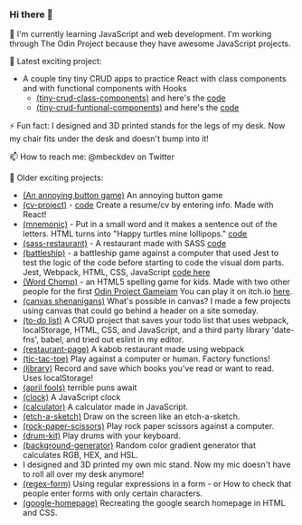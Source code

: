 ### Hi there 👋
🌱 I'm currently learning JavaScript and web development. I'm working through The Odin Project because they have awesome JavaScript projects.

🔭 Latest exciting project: 
- A couple tiny tiny CRUD apps to practice React with class components and with functional components with Hooks  
  - [(tiny-crud-class-components)](https://mbeckdev.github.io/tiny-crud-class-components/) and here's the [code](https://github.com/mbeckdev/tiny-crud-class-components)
  - [(tiny-crud-funtional-components)](https://mbeckdev.github.io/tiny-crud-functional-components/) and here's the [code](https://github.com/mbeckdev/tiny-crud-functional-components)

⚡ Fun fact: I designed and 3D printed stands for the legs of my desk. Now my chair fits under the desk and doesn't bump into it!

📫 How to reach me: @mbeckdev on Twitter

🔭 Older exciting projects: 
- [(An annoying button game)](https://mbeckdev.github.io/javascript-mini-projects/) An annoying button game
- [(cv-project)](https://mbeckdev.github.io/cv-project/) - [code](https://github.com/mbeckdev/cv-project) Create a resume/cv by entering info. Made with React!
- [(mnemonic)](https://mbeckdev.github.io/mnemonic/) - Put in a small word and it makes a sentence out of the letters. HTML turns into "Happy turtles mine lollipops." [code](https://github.com/mbeckdev/mnemonic)
- [(sass-restaurant)](https://mbeckdev.github.io/sass-restaurant/)  -  A restaurant made with SASS [code](https://github.com/mbeckdev/sass-restaurant)
- [(battleship)](https://mbeckdev.github.io/battleship/) -  a battleship game against a computer that used Jest to test the logic of the code before starting to code the visual dom parts. Jest, Webpack, HTML, CSS, JavaScript [code here](https://github.com/mbeckdev/battleship)
- [(Word Chomp)](https://github.com/mbeckdev/spell-man) - an HTML5 spelling game for kids. Made with two other people for the first [Odin Project Gamejam](https://itch.io/jam/top-jam-1) You can play it on itch.io [here](https://mbeckdev.itch.io/word-chomp).
- [(canvas shenanigans)](https://mbeckdev.github.io/canvas-shenanigans/) What's possible in canvas? I made a few projects using canvas that could go behind a header on a site someday.
- [(to-do list)](https://mbeckdev.github.io/to-do-list/) A CRUD project that saves your todo list that uses webpack, localStorage, HTML, CSS, and JavaScript, and a third party library 'date-fns', babel, and tried out eslint in my editor.
- [(restaurant-page)](https://mbeckdev.github.io/restaurant-page/) A kabob restaurant made using webpack
- [(tic-tac-toe)](https://mbeckdev.github.io/tic-tac-toe/) Play against a computer or human. Factory functions!
- [(library)](https://mbeckdev.github.io/library/) Record and save which books you've read or want to read. Uses localStorage!
- [(april fools)](https://mbeckdev.github.io/april-fools-21/) terrible puns await
- [(clock)](https://mbeckdev.github.io/clock/) A JavaScript clock
- [(calculator)](https://mbeckdev.github.io/calculator/) A calculator made in JavaScript.
- [(etch-a-sketch)](https://mbeckdev.github.io/etch-a-sketch/) Draw on the screen like an etch-a-sketch.
- [(rock-paper-scissors)](https://mbeckdev.github.io/rock-paper-scissors/) Play rock paper scissors against a computer.
- [(drum-kit)](https://mbeckdev.github.io/drum-kit/) Play drums with your keyboard.
- [(background-generator)](https://mbeckdev.github.io/background-generator/) Random color gradient generator that calculates RGB, HEX, and HSL.
- I designed and 3D printed my own mic stand. Now my mic doesn't have to roll all over my desk anymore!
- [(regex-form)](https://mbeckdev.github.io/regex-form/) Using regular expressions in a form -  or How to check that people enter forms with only certain characters.
- [(google-homepage)](https://mbeckdev.github.io/google-homepage/) Recreating the google search homepage in HTML and CSS.
      

<!--
**mbeckdev/mbeckdev** is a ✨ _special_ ✨ repository because its `README.md` (this file) appears on your GitHub profile.

Here are some ideas to get you started:
- 🌱 I'm currently learning ...
- 🔭 I’m currently working on ...
- 🌱 I’m currently learning ...
- 👯 I’m looking to collaborate on ...
- 🤔 I’m looking for help with ...
- 💬 Ask me about ...
- 📫 How to reach me: ...
- 😄 Pronouns: ...
- ⚡ Fun fact: ...
-->
